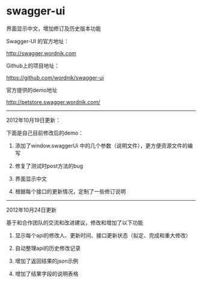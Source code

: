 swagger-ui
==========

界面显示中文，增加修订及历史版本功能


Swagger-UI 的官方地址：

http://swagger.wordnik.com

Github上的项目地址：

https://github.com/wordnik/swagger-ui

官方提供的demo地址

http://petstore.swagger.wordnik.com/

------------------------------------------------------------------

2012年10月19日更新：

下面是自己目前修改后的demo：

1. 添加了window.swaggerUi 中的几个参数（说明文件），更方便资源文件的编写

2. 修复了测试时post方法的bug

3. 界面显示中文

4. 根据每个接口的更新情况，定制了一些修订说明


------------------------------------------------------------------

2012年10月24日更新

基于和合作团队的交流和改进建议，修改和增加了以下功能

1. 显示每个api的修改人、更新时间、接口更新状态（拟定、完成和重大修改）

2. 自动整理api的历史修改记录

3. 增加了返回结果的json示例

4. 增加了结果字段的说明表格

